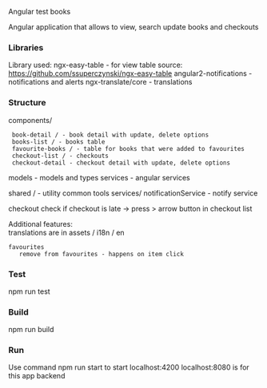 Angular test books

Angular application that allows to view, search update books and checkouts

### Libraries 
Library used:
 ngx-easy-table - for view table  source: https://github.com/ssuperczynski/ngx-easy-table
 angular2-notifications - notifications and alerts
 ngx-translate/core - translations

### Structure

  components/
    
     book-detail / - book detail with update, delete options
     books-list / - books table
     favourite-books / - table for books that were added to favourites
     checkout-list / - checkouts
     checkout-detail - checkout detail with update, delete options
   
  models - models and types
  services - angular services
  
  shared / - utility common tools
    services/
       notificationService - notify service
       
   checkout 
     check if checkout is late -> press > arrow button in checkout list   
       
  Additional features:   
    translations 
      are in assets / i18n / en
 
    favourites 
       remove from favourites - happens on item click  
          
          
### Test
npm run test

### Build 
npm run build

### Run
Use command npm run start to start localhost:4200
localhost:8080 is for this app backend
